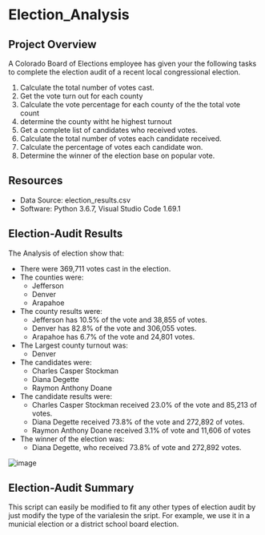 # Election_Analysis

## Project Overview
A Colorado Board of Elections employee has given your the following tasks to complete  the election  audit of a recent 
local congressional election.

1. Calculate the total number of votes cast.
2. Get the vote turn out for each county
3. Calculate the vote percentage for each county of the the total vote count
4. determine the county witht he highest turnout
5. Get a complete list of candidates who received votes.
6. Calculate the total number of votes each candidate received.
7. Calculate the percentage of votes each candidate won.
8. Determine the winner of the election base on popular vote.

## Resources
- Data Source: election_results.csv
- Software: Python 3.6.7, Visual Studio Code 1.69.1

## Election-Audit Results
The Analysis of election show that:
- There were 369,711 votes cast in the election.
- The counties were:
    - Jefferson
    - Denver
    - Arapahoe
- The county results were:
    - Jefferson has 10.5% of the vote and 38,855 of votes.
    - Denver has 82.8% of the vote and 306,055 votes.
    - Arapahoe has 6.7% of the vote and 24,801 votes.
- The Largest county  turnout was:
    - Denver
- The candidates were:
    - Charles Casper Stockman
    - Diana Degette
    - Raymon Anthony Doane
- The candidate results were:
    - Charles Casper Stockman received 23.0% of the vote and 85,213 of votes.
    - Diana Degette received 73.8% of the vote and 272,892 of votes.
    - Raymon Anthony Doane received 3.1% of vote and 11,606 of votes
- The winner of the election was:
    - Diana Degette, who received 73.8% of vote and 272,892 votes.
    
 ![image](https://user-images.githubusercontent.com/108709071/180341875-00d3d5ed-b1a2-40ff-bf02-a6b5f73c4db9.png)

   
## Election-Audit Summary
This script can easily be modified to fit any other types of election audit by just modify the type of the varialesin the sript. For example, we 
use it in a municial election or a district school board election. 
